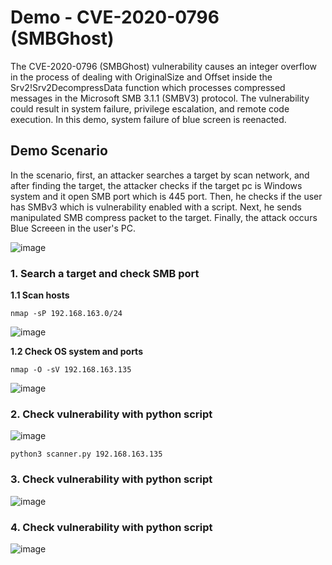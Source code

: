 # Demo - CVE-2020-0796 (SMBGhost)

The CVE-2020-0796 (SMBGhost) vulnerability causes an integer overflow in the process of dealing with OriginalSize and Offset inside the Srv2!Srv2DecompressData function which processes compressed messages in the Microsoft SMB 3.1.1 (SMBV3) protocol. The vulnerability could result in system failure, privilege escalation, and remote code execution. In this demo, system failure of blue screen is reenacted.

## Demo Scenario
In the scenario, first, an attacker searches a target by scan network, and after finding the target, the attacker checks if the target pc is Windows system and it open SMB port which is 445 port. Then, he checks if the user has SMBv3 which is vulnerability enabled with a script. Next, he sends manipulated SMB compress packet to the target. Finally, the attack occurs Blue Screeen in the user's PC.

![image](https://user-images.githubusercontent.com/94558947/160330035-643c247b-eb10-468e-a5c0-c485a6e337fc.png)

### 1. Search a target and check SMB port

**1.1 Scan hosts**

```
nmap -sP 192.168.163.0/24
```
![image](https://user-images.githubusercontent.com/94558947/160330817-cd520b5e-7cb8-4f9c-95fe-aab55ac674d4.png)

**1.2 Check OS system and ports**

```
nmap -O -sV 192.168.163.135
```
![image](https://user-images.githubusercontent.com/94558947/160330983-c9135bb7-bdea-49ff-8b38-369a85c0a9fb.png)

### 2. Check vulnerability with python script

![image](https://user-images.githubusercontent.com/94558947/160342257-33e383a5-2602-4176-8ecd-675ee722a98e.png)

```
python3 scanner.py 192.168.163.135
```

### 3. Check vulnerability with python script

![image](https://user-images.githubusercontent.com/94558947/160342523-1ce6ab35-064a-4a86-9682-00294e380100.png)

 

### 4. Check vulnerability with python script

![image](https://user-images.githubusercontent.com/94558947/160342620-d9820b07-041b-4069-ae58-3505f7d7b5a7.png)


